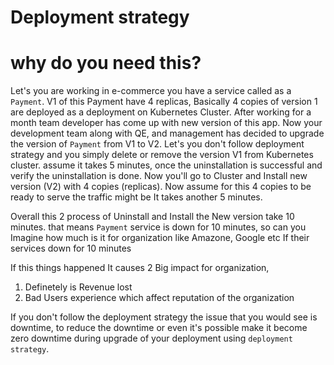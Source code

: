 # Deployment strategy
# why do you need this?

Let's you are working in e-commerce you have a service called as a ``Payment``. V1 of this Payment have 4 replicas, Basically 4 copies of version 1 are deployed as a deployment on Kubernetes Cluster. 
After working for a month team developer has come up with new version of this app.
Now your development team along with QE, and management has decided to upgrade the version of ``Payment`` from V1 to V2. Let's you don't follow deployment strategy and you simply delete or remove the version V1 from Kubernetes cluster. assume it takes 5 minutes, once the uninstallation is successful and verify the uninstallation is done. Now you'll go to Cluster and Install new version (V2) with 4 copies (replicas). Now assume for this 4 copies to be ready to serve the traffic might be It takes another 5 minutes. 

Overall this 2 process of Uninstall and Install the New version take 10 minutes. that means ``Payment`` service is down for 10 minutes, so can you Imagine how much is it for organization like Amazone, Google etc If their services down for 10 minutes

If this things happened It causes 2 Big impact for organization,
1. Definetely is Revenue lost 
2. Bad Users experience which affect reputation of the organization 

If you don't follow the deployment strategy the issue that you would see is downtime, to reduce the downtime or even it's possible make it become zero downtime during upgrade of your deployment using ``deployment strategy``.
